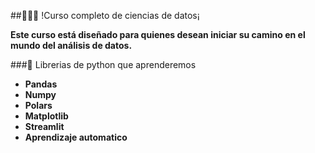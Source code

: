 ##🐼🐻‍❄️ !Curso completo de ciencias de datos¡

**Este curso está diseñado para quienes desean iniciar su camino en el mundo del análisis de datos.**

###📗 Librerias de python que aprenderemos

- **Pandas**
- **Numpy**
- **Polars**
- **Matplotlib**
- **Streamlit**
- **Aprendizaje automatico**
